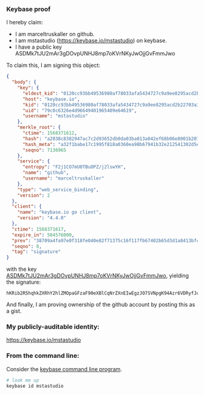 ### Keybase proof

I hereby claim:

  * I am marceltruskaller on github.
  * I am mstastudio (https://keybase.io/mstastudio) on keybase.
  * I have a public key ASDMk7tJU2mAr3gDOvpUNHJ8mp7oKVrNKyJwOjjGvFmmJwo

To claim this, I am signing this object:

```json
{
  "body": {
    "key": {
      "eldest_kid": "0120cc93bb49536980af78033afa5434727c9a9ee8295acd2b22703a38c6bc59a6270a",
      "host": "keybase.io",
      "kid": "0120cc93bb49536980af78033afa5434727c9a9ee8295acd2b22703a38c6bc59a6270a",
      "uid": "79c0c6326e4d96649401965409e64619",
      "username": "mstastudio"
    },
    "merkle_root": {
      "ctime": 1568371612,
      "hash": "a2038c8382947ac7c2d93652db0da03ba013a042ef68b06e8001b207984b42f2b575e0eef0f3433e787fde4a3b63ba0b833e19fbd58a056148882ed8623dfd4b",
      "hash_meta": "a32f1babe17c1995f818a0360ea98b67941b32e212541302d5e53f6ea4b5d8b6",
      "seqno": 7136965
    },
    "service": {
      "entropy": "F2j1CO7mU0TBuOPZ/j2lswYH",
      "name": "github",
      "username": "marceltruskaller"
    },
    "type": "web_service_binding",
    "version": 2
  },
  "client": {
    "name": "keybase.io go client",
    "version": "4.4.0"
  },
  "ctime": 1568371617,
  "expire_in": 504576000,
  "prev": "38709a4fa97e0f318fe040e82f71375c16f117fb67402b65d3d1a8413bfcdddf",
  "seqno": 8,
  "tag": "signature"
}
```

with the key [ASDMk7tJU2mAr3gDOvpUNHJ8mp7oKVrNKyJwOjjGvFmmJwo](https://keybase.io/mstastudio), yielding the signature:

```
hKRib2R5hqhkZXRhY2hlZMOpaGFzaF90eXBlCqNrZXnEIwEgzJO7SVNpgK94Azr6VDRyfJqe6ClazSsicDo4xrxZpicKp3BheWxvYWTESpcCCMQgOHCaT6l+DzGP4EDoL3E3XBbxF/tnQCtl09GoQTv83d/EIDd7tMjMzmAxoSdjU/uGtx0biEyCxvXgPA3cpVcPjQ3iAgHCo3NpZ8RADI+kZjdxquB8MW3t3ndcqTfCXWRmoMmuv3opfMrgifrrxhqlljhyTyz7A9MtB3dlHn+zeU/4TdDAhSQ5NQcwAqhzaWdfdHlwZSCkaGFzaIKkdHlwZQildmFsdWXEICRV+U+iUCiFPQF5kWiT5P8O2IF8ZnsxnotiUJIMzx/ro3RhZ80CAqd2ZXJzaW9uAQ==

```

And finally, I am proving ownership of the github account by posting this as a gist.

### My publicly-auditable identity:

https://keybase.io/mstastudio

### From the command line:

Consider the [keybase command line program](https://keybase.io/download).

```bash
# look me up
keybase id mstastudio
```
